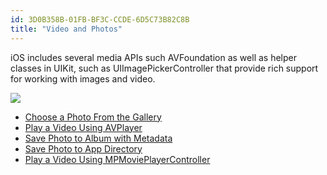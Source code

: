 ```yaml
---
id: 3D0B358B-01FB-BF3C-CCDE-6D5C73B82C8B
title: "Video and Photos"
---
```


iOS includes several media APIs such AVFoundation as well as helper classes
in UIKit, such as UIImagePickerController that provide rich support for working
with images and video.

 [ ![](Images/Image_Picker.png)](Images/Image_Picker.png)

-   [Choose a Photo From the Gallery](/recipes/ios/media/video_and_photos/choose_a_photo_from_the_gallery)
-   [Play a Video Using AVPlayer](/recipes/ios/media/video_and_photos/play_a_video_using_avplayer)
-   [Save Photo to Album with Metadata](/recipes/ios/media/video_and_photos/save_photo_to_album_with_metadata)
-   [Save Photo to App Directory](/recipes/ios/media/video_and_photos/save_photo_to_app_directory)
-   [Play a Video Using MPMoviePlayerController](/recipes/ios/media/video_and_photos/play_a_video_using_mpmovieplayercontroller)

